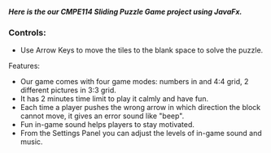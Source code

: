 ***Here is the our CMPE114 Sliding Puzzle Game project using JavaFx.***

### Controls:
* Use Arrow Keys to move the tiles to the blank space to solve the puzzle.

Features:
* Our game comes with four game modes: numbers in and 4:4 grid, 2 different pictures in 3:3 grid.
* It has 2 minutes time limit to play it calmly and have fun.
* Each time a player pushes the wrong arrow in which direction the block cannot move, it gives an error sound like "beep".
* Fun in-game sound helps players to stay motivated.
* From the Settings Panel you can adjust the levels of in-game sound and music.
